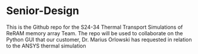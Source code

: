 # Senior-Design
This is the Github repo for the S24-34 Thermal Transport Simulations of ReRAM memory array Team. The repo will be used to collaborate on the Python GUI that our customer, Dr. Marius Orlowski has requested in relation to the ANSYS thermal simulation

